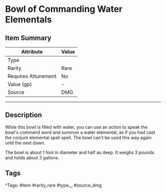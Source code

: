 # Bowl of Commanding Water Elementals

## Item Summary

| Attribute            | Value                        |
|----------------------|------------------------------|
| Type                 |   |
| Rarity               | Rare             |
| Requires Attunement  | No                |
| Value (gp)           | -    |
| Source               | DMG |

---

## Description

While this bowl is filled with water, you can use an action to speak the bowl's command word and summon a water elemental, as if you had cast the conjure elemental spell spell. The bowl can't be used this way again until the next dawn.

The bowl is about 1 foot in diameter and half as deep. It weighs 3 pounds and holds about 3 gallons.

## Tags

^Tags: #item #rarity_rare #type__ #source_dmg